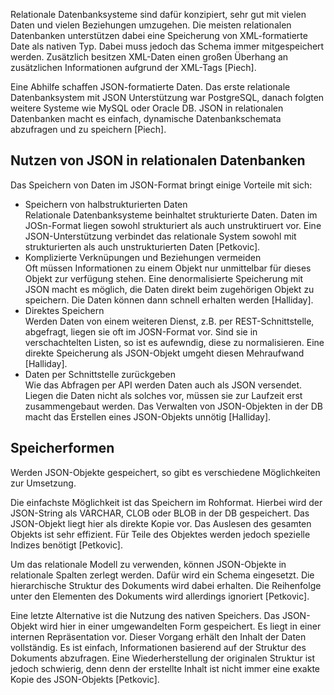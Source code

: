 Relationale Datenbanksysteme sind dafür konzipiert, sehr gut mit vielen Daten und vielen Beziehungen umzugehen.
Die meisten relationalen Datenbanken unterstützen dabei eine Speicherung von XML-formatierte Date als nativen Typ.
Dabei muss jedoch das Schema immer mitgespeichert werden.
Zusätzlich besitzen XML-Daten einen großen Überhang an zusätzlichen Informationen aufgrund der XML-Tags [Piech].

Eine Abhilfe schaffen JSON-formatierte Daten.
Das erste relationale Datenbanksystem mit JSON Unterstützung war PostgreSQL, danach folgten weitere Systeme wie MySQL oder Oracle DB.
JSON in relationalen Datenbanken macht es einfach, dynamische Datenbankschemata abzufragen und zu speichern [Piech].

## Nutzen von JSON in relationalen Datenbanken

Das Speichern von Daten im JSON-Format bringt einige Vorteile mit sich:

-   Speichern von halbstrukturierten Daten<br>
    Relationale Datenbanksysteme beinhaltet strukturierte Daten.
    Daten im JOSn-Format liegen sowohl strukturiert als auch unstruktiruert vor.
    Eine JSON-Unterstützung verbindet das relationale System sowohl mit strukturierten als auch unstrukturierten Daten [Petkovic].
-   Komplizierte Verknüpungen und Beziehungen vermeiden<br>
    Oft müssen Informationen zu einem Objekt nur unmittelbar für dieses Objekt zur verfügung stehen.
    Eine denormalisierte Speicherung mit JSON macht es möglich, die Daten direkt beim zugehörigen Objekt zu speichern.
    Die Daten können dann schnell erhalten werden [Halliday].
-   Direktes Speichern<br>
    Werden Daten von einem weiteren Dienst, z.B. per REST-Schnittstelle, abgefragt, liegen sie oft im JOSN-Format vor.
    Sind sie in verschachtelten Listen, so ist es aufewndig, diese zu normalisieren.
    Eine direkte Speicherung als JSON-Objekt umgeht diesen Mehraufwand [Halliday].
-   Daten per Schnittstelle zurückgeben<br>
    Wie das Abfragen per API werden Daten auch als JSON versendet.
    Liegen die Daten nicht als solches vor, müssen sie zur Laufzeit erst zusammengebaut werden.
    Das Verwalten von JSON-Objekten in der DB macht das Erstellen eines JSON-Objekts unnötig [Halliday].

## Speicherformen

Werden JSON-Objekte gespeichert, so gibt es verschiedene Möglichkeiten zur Umsetzung.

Die einfachste Möglichkeit ist das Speichern im Rohformat.
Hierbei wird der JSON-String als VARCHAR, CLOB oder BLOB in der DB gespeichert.
Das JSON-Objekt liegt hier als direkte Kopie vor.
Das Auslesen des gesamten Objekts ist sehr effizient.
Für Teile des Objektes werden jedoch spezielle Indizes benötigt [Petkovic].

Um das relationale Modell zu verwenden, können JSON-Objekte in relationale Spalten zerlegt werden.
Dafür wird ein Schema eingesetzt.
Die hierarchische Struktur des Dokuments wird dabei erhalten.
Die Reihenfolge unter den Elementen des Dokuments wird allerdings ignoriert [Petkovic].

Eine letzte Alternative ist die Nutzung des nativen Speichers.
Das JSON-Objekt wird hier in einer umgewandelten Form gespeichert.
Es liegt in einer internen Repräsentation vor.
Dieser Vorgang erhält den Inhalt der Daten vollständig.
Es ist einfach, Informationen basierend auf der Struktur des Dokuments abzufragen.
Eine Wiederherstellung der originalen Struktur ist jedoch schwierig, denn denn der erstellte Inhalt ist nicht immer eine exakte Kopie des JSON-Objekts [Petkovic].
